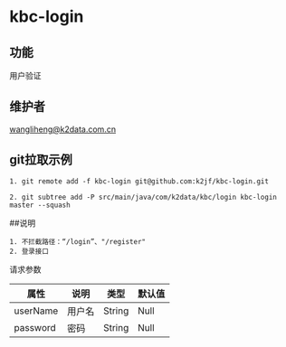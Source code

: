 # kbc-login

## 功能
用户验证

## 维护者
wangliheng@k2data.com.cn





## git拉取示例
```
1. git remote add -f kbc-login git@github.com:k2jf/kbc-login.git

2. git subtree add -P src/main/java/com/k2data/kbc/login kbc-login master --squash
```

##说明
```
1. 不拦截路径：“/login”、"/register"
2. 登录接口

```
请求参数

| 属性        | 说明     | 类型   | 默认值 |
| ----------- | -------- | ------ | ------ |
| userName | 用户名 | String | Null | 
| password | 密码 | String | Null |

